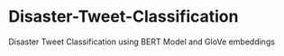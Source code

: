 # Disaster-Tweet-Classification
Disaster Tweet Classification using BERT Model and GloVe embeddings


